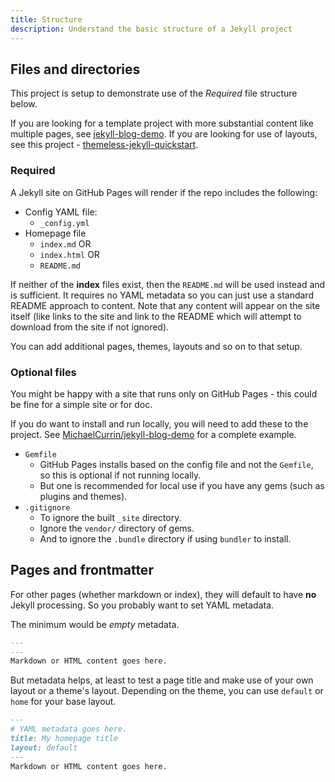 ```yaml
---
title: Structure
description: Understand the basic structure of a Jekyll project
---
```



## Files and directories

This project is setup to demonstrate use of the _Required_ file structure below.

If you are looking for a template project with more substantial content like multiple pages, see [jekyll-blog-demo](https://github.com/MichaelCurrin/jekyll-blog-demo). If you are looking for use of layouts, see this project - [themeless-jekyll-quickstart](https://github.com/MichaelCurrin/themeless-jekyll-quickstart).

### Required

A Jekyll site on GitHub Pages will render if the repo includes the following:

- Config YAML file:
    - `_config.yml`
- Homepage file
    - `index.md` OR
    - `index.html` OR
    - `README.md`

If neither of the **index** files exist, then the `README.md` will be used instead and is sufficient. It requires no YAML metadata so you can just use a standard README approach to content. Note that any content will appear on the site itself (like links to the site and link to the README which will attempt to download from the site if not ignored).

You can add additional pages, themes, layouts and so on to that setup.

### Optional files

You might be happy with a site that runs only on GitHub Pages - this could be fine for a simple site or for doc.

If you do want to install and run locally, you will need to add these to the project. See [MichaelCurrin/jekyll-blog-demo](https://github.com/MichaelCurrin/jekyll-blog-demo) for a complete example.

- `Gemfile`
    - GitHub Pages installs based on the config file and not the `Gemfile`, so this is optional if not running locally.
    - But one is recommended for local use if you have any gems (such as plugins and themes).
- `.gitignore`
    - To ignore the built `_site` directory.
    - Ignore the `vendor/` directory of gems.
    - And to ignore the `.bundle` directory if using `bundler` to install.


## Pages and frontmatter

For other pages (whether markdown or index), they will default to have **no** Jekyll processing. So you probably want to set YAML metadata.

The minimum would be _empty_ metadata.

```markdown
---
---
Markdown or HTML content goes here.

```

But metadata helps, at least to test a page title and make use of your own layout or a theme's layout. Depending on the theme, you can use `default` or `home` for your base layout.

```markdown
---
# YAML metadata goes here.
title: My homepage title
layout: default
---
Markdown or HTML content goes here.

```
